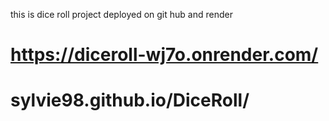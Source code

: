 this is dice roll project deployed on git hub and render
# https://diceroll-wj7o.onrender.com/
# sylvie98.github.io/DiceRoll/